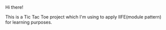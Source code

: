 Hi there! 

This is a Tic Tac Toe project which I'm using to apply IIFE(module pattern) for learning purposes.